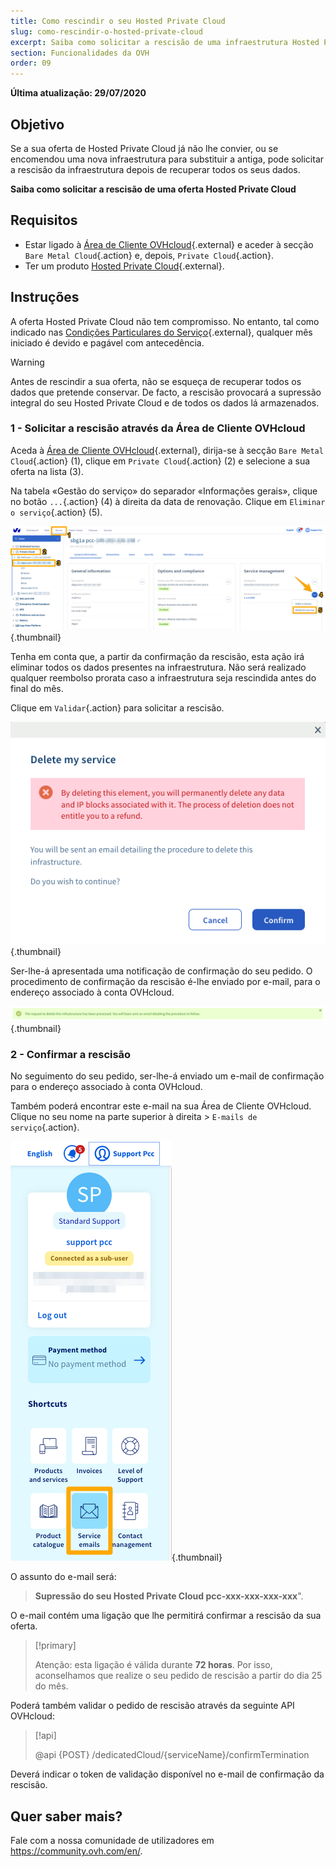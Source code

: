 ```yaml
---
title: Como rescindir o seu Hosted Private Cloud
slug: como-rescindir-o-hosted-private-cloud
excerpt: Saiba como solicitar a rescisão de uma infraestrutura Hosted Private Cloud
section: Funcionalidades da OVH
order: 09
---
```


**Última atualização: 29/07/2020**

## Objetivo

Se a sua oferta de Hosted Private Cloud já não lhe convier, ou se encomendou uma nova infraestrutura para substituir a antiga, pode solicitar a rescisão da infraestrutura depois de recuperar todos os seus dados.

**Saiba como solicitar a rescisão de uma oferta Hosted Private Cloud** 

## Requisitos

- Estar ligado à [Área de Cliente OVHcloud](https://www.ovh.com/auth/?action=gotomanager){.external} e aceder à secção `Bare Metal Cloud`{.action} e, depois, `Private Cloud`{.action}.
- Ter um produto [Hosted Private Cloud](https://www.ovhcloud.com/pt/enterprise/products/hosted-private-cloud/){.external}.


## Instruções

A oferta Hosted Private Cloud não tem compromisso. No entanto, tal como indicado nas [Condições Particulares do Serviço](https://www.ovh.pt/suporte/documentos_legais/condicoes_particulares_dedicated_cloud_2014.pdf){.external}, qualquer mês iniciado é devido e pagável com antecedência.

>[!warning]
>
> Antes de rescindir a sua oferta, não se esqueça de recuperar todos os dados que pretende conservar. De facto, a rescisão provocará a supressão integral do seu Hosted Private Cloud e de todos os dados lá armazenados.
>

### 1 - Solicitar a rescisão através da Área de Cliente OVHcloud

Aceda à [Área de Cliente OVHcloud](https://www.ovh.com/auth/?action=gotomanager){.external}, dirija-se à secção `Bare Metal Cloud`{.action} (1), clique em `Private Cloud`{.action} (2) e selecione a sua oferta na lista (3).

Na tabela «Gestão do serviço» do separador «Informações gerais», clique no botão `...`{.action} (4) à direita da data de renovação. Clique em `Eliminar o serviço`{.action} (5).

![rescisão a partir da Área de Cliente](images/resiliation1.png){.thumbnail}

Tenha em conta que, a partir da confirmação da rescisão, esta ação irá eliminar todos os dados presentes na infraestrutura. Não será realizado qualquer reembolso prorata caso a infraestrutura seja rescindida antes do final do mês.

Clique em `Validar`{.action} para solicitar a rescisão.

![validação rescisão](images/resiliation2.png){.thumbnail}

Ser-lhe-á apresentada uma notificação de confirmação do seu pedido. O procedimento de confirmação da rescisão é-lhe enviado por e-mail, para o endereço associado à conta OVHcloud.

![validação rescisão](images/resiliation3.png){.thumbnail}

### 2 - Confirmar a rescisão

No seguimento do seu pedido, ser-lhe-á enviado um e-mail de confirmação para o endereço associado à conta OVHcloud. 

Também poderá encontrar este e-mail na sua Área de Cliente OVHcloud. Clique no seu nome na parte superior à direita > `E-mails de serviço`{.action}.

![validação rescisão](images/resiliation4.png){.thumbnail}

O assunto do e-mail será:

> **Supressão do seu Hosted Private Cloud pcc-xxx-xxx-xxx-xxx**".

O e-mail contém uma ligação que lhe permitirá confirmar a rescisão da sua oferta.

> [!primary]
>
> Atenção: esta ligação é válida durante **72 horas**. Por isso, aconselhamos que realize o seu pedido de rescisão a partir do dia 25 do mês.
>

Poderá também validar o pedido de rescisão através da seguinte API OVHcloud:

> [!api]
>
> @api {POST} /dedicatedCloud/{serviceName}/confirmTermination
>

Deverá indicar o token de validação disponível no e-mail de confirmação da rescisão.

## Quer saber mais?

Fale com a nossa comunidade de utilizadores em <https://community.ovh.com/en/>.
